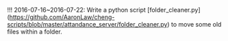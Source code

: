 

!!! 2016-07-16~2016-07-22:
Write a python script [folder_cleaner.py] (https://github.com/AaronLaw/cheng-scripts/blob/master/attandance_server/folder_cleaner.py) to move some old files within a folder.
